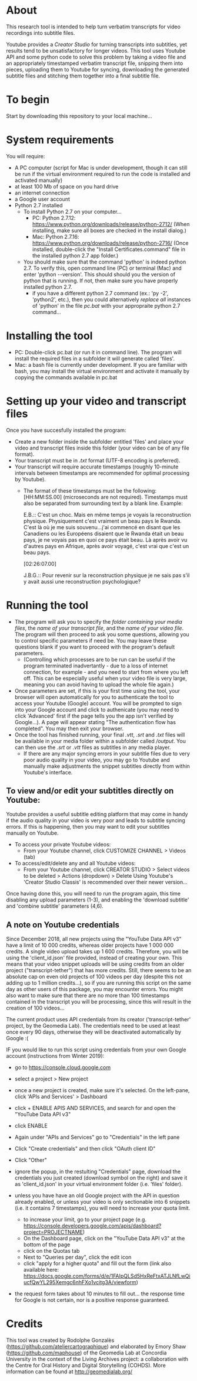 About
=====

This research tool is intended to help turn verbatim transcripts for video recordings into subtitle files.

Youtube provides a *Creator Studio* for turning transcripts into subtitles, yet results tend to be unsatisfactory for longer videos. This tool uses Youtube API and some python code to solve this problem by taking a video file and an appropriately timestamped verbatim transcript file, snipping them into pieces, uploading them to Youtube for syncing, downloading the generated subtitle files and stitching them together into a final subtitle file.


To begin
========

Start by downloading this repository to your local machine...

System requirements
===================

You will require:
- A PC computer (script for Mac is under development, though it can still be run if the virtual environment required to run the code is installed and activated manually)
- at least 100 Mb of space on you hard drive
- an internet connection
- a Google user account
- Python 2.7 installed
	- To install Python 2.7 on your computer...
		- PC:	Python 2.7.12: https://www.python.org/downloads/release/python-2712/ (When installing, make sure all boxes are checked in the install dialog.)
		- Mac:	Python 2.7.16: https://www.python.org/downloads/release/python-2716/ (Once installed, double-click the "Install Certificates.command" file in the installed python 2.7 app folder.)
	- You should make sure that the command 'python' is indeed python 2.7. To verify this, open command line (PC) or terminal (Mac) and enter 'python --version'. This should should you the version of python that is running. If not, then make sure you have properly installed python 2.7.
		- if you have a different python 2.7 command (ex.: 'py -2', 'python2', etc.), then you could alternatively *replace all* instances of 'python' in the file *pc.bat* with your appropraite python 2.7 command...

Installing the tool
===================

- PC: Double-click pc.bat (or run it in command line). The program will install the required files in a subfolder it will generate called 'files'.
- Mac: a bash file is currently under development. If you are familiar with bash, you may install the virtual environment and activate it manually by copying the commands available in pc.bat

Setting up your video and transcript files
==========================================

Once you have succesfully installed the program:
- Create a new folder inside the subfolder entitled 'files' and place your video and transcript files inside this folder (your video can be of any file format).
- Your transcript must be in *.txt* format (UTF-8 encoding is preferred).
- Your transcript will require accurate timestamps (roughly 10-minute intervals between timestamps are recommended for optimal processing by Youtube).
	- The format of these timestamps must be the following: [HH:MM:SS.00] (microseconds are not required). Timestamps must also be separated from surrounding text by a blank line. Example:
	
		E.B.:: C'est un choc. Mais en même temps je voyais la reconstruction physique. Physiquement c'est vraiment un beau pays le Rwanda. C'est là où je me suis souvenu...j'ai commencé en disant que les Canadiens ou les Européens disaient que le Rwanda était un beau pays, je ne voyais pas en quoi ce pays était beau. Là après avoir vu d'autres pays en Afrique, après avoir voyagé, c'est vrai que c'est un beau pays.

		[02:26:07.00]

		J.B.G.:: Pour revenir sur la reconstruction physique je ne sais pas s'il y avait aussi une reconstruction psychologique?
	
Running the tool
================

- The program will ask you to specify the *folder containing your media files*, the *name of your transcript file*, and the *name of your video file*. The program will then proceed to ask you some questions, allowing you to control specific parameters if need be. You may leave these questions blank if you want to proceed with the program's default parameters.
	- (Controlling which processes are to be run can be useful if the program terminated inadvertantly - due to a loss of internet connection, for example - and you need to start from where you left off. This can be especially useful when your video file is very large, meaning you can avoid having to upload the whole file again.)
- Once parameters are set, if this is your first time using the tool, your browser will open automatically for you to authenticate the tool to access your Youtube (Google) account. You will be prompted to sign into your Google account and click to authenicate (you may need to click 'Advanced' first if the page tells you the app isn't verified by Google...). A page will appear stating "The authentication flow has completed". You may then exit your browser.
- Once the tool has finished running, your final *.vtt*, *.srt* and *.txt* files will be available in your media folder within a subfolder called */output*. You can then use the *.srt* or *.vtt* files as subtitles in any media player.
	- If there are any major syncing errors in your subtitle files due to very poor audio quality in your video, you may go to Youtube and manually make adjustments the snippet subtitles directly from within Youtube's interface.

	

To view and/or edit your subtitles directly on Youtube:
-------------------------------------------------------

Youtube provides a useful subtitle editing platform that may come in handy if the audio quality in your video is very poor and leads to subtitle syncing errors. If this is happening, then you may want to edit your subtitles manually on Youtube.

- To access your private Youtube videos:
	- From your Youtube channel, click CUSTOMIZE CHANNEL > Videos (tab)
- To access/edit/delete any and all Youtube videos:
	- From your Youtube channel, click CREATOR STUDIO > Select videos to be deleted > Actions (dropdown) > Delete
Using Youtube's 'Creator Studio Classis' is recommended over their newer version...

Once having done this, you will need to run the program again, this time disabling any upload parameters (1-3), and enabling the 'download subtitle' and 'combine subtitle' parameters (4,6).

A note on Youtube credentials
-----------------------------

Since December 2018, all new projects using the "YouTube Data API v3" have a limit of 10 000 credits, whereas older projects have 1 000 000 credits. A single video upload takes up 1 600 credits. Therefore, you will be using the 'client_id.json' file provided, instead of creating your own. This means that your video snippet uploads will be using credits from an older project ("transcript-tether") that has more credits. Still, there seems to be an absolute cap on even old projects of 100 videos per day (despite this not adding up to 1 million credits...), so if you are running this script on the same day as other users of this package, you may encounter errors. You might also want to make sure that there are no more than 100 timestamps contained in the transcript you will be processing, since this will result in the creation of 100 videos...

The current product uses API credentials from its creator ('transcript-tether' project, by the Geomedia Lab). The credentials need to be used at least once every 90 days, otherwise they will be deactivated automatically by Google :(

IF you would like to run this script using credentials from your own Google account (instructions from Winter 2019):

- go to https://console.cloud.google.com
- select a project > New project
- once a new project is created, make sure it's selected. On the left-pane, click 'APIs and Services' > Dashboard
- click + ENABLE APIS AND SERVICES, and search for and open the "YouTube Data API v3"
- click ENABLE
- Again under "APIs and Services" go to "Credentials" in the left pane
- Click "Create credentials" and then click "OAuth client ID"
- Click "Other"
- ignore the popup, in the restulting "Credentials" page, download the credentials you just created (download symbol on the right) and save it as 'client_id.json' in your virtual environment folder (i.e. 'files' folder).

- unless you have have an old Google project with the API in question already enabled, or unless your video is only sectionable into 6 snippets (i.e. it contains 7 timestamps), you will need to increase your quota limit.
	- to increase your limit, go to your project page (e.g. https://console.developers.google.com/apis/dashboard?project=PROJECTNAME)
	- On the Dashboard page, click on the "YouTube Data API v3" at the bottom of the page
	- click on the Quotas tab
	- Next to "Queries per day", click the edit icon
	- click "apply for a higher quota" and fill out the form (link also available here: https://docs.google.com/forms/d/e/1FAIpQLSd5HxReFtxATJLNfLwQiucfQwYL295Xemgc6nhFXo1vcitg3A/viewform)
- the request form takes about 10 minutes to fill out... the response time for Google is not certain, nor is a positive response guaranteed.

Credits
=======

This tool was created by Rodolphe Gonzalès (https://github.com/ateliercartographique) and elaborated by Emory Shaw (https://github.com/maphouse) of the Geomedia Lab at Concordia University in the context of the Living Archives project: a collaboration with the Centre for Oral History and Digital Storytelling (COHDS). More information can be found at http://geomedialab.org/